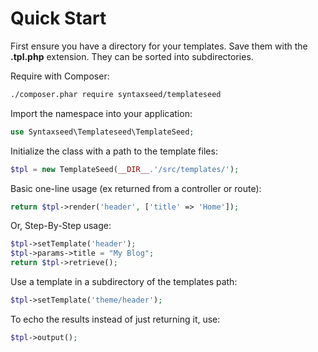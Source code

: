 # Quick Start

First ensure you have a directory for your templates. Save them with the **.tpl.php** extension. They can be sorted into subdirectories.

Require with Composer:
```bash
./composer.phar require syntaxseed/templateseed
```

Import the namespace into your application:
```php
use Syntaxseed\Templateseed\TemplateSeed;
```

Initialize the class with a path to the template files:
```php
$tpl = new TemplateSeed(__DIR__.'/src/templates/');
```

Basic one-line usage (ex returned from a controller or route):
```php
return $tpl->render('header', ['title' => 'Home']);
```

Or, Step-By-Step usage:
```php
$tpl->setTemplate('header');
$tpl->params->title = "My Blog";
return $tpl->retrieve();
```

Use a template in a subdirectory of the templates path:
```php
$tpl->setTemplate('theme/header');
```

To echo the results instead of just returning it, use:
```php
$tpl->output();
```
